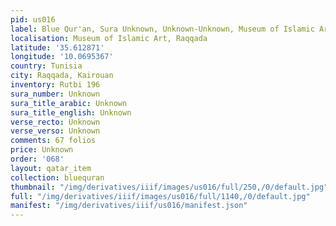 ```yaml
---
pid: us016
label: Blue Qur'an, Sura Unknown, Unknown-Unknown, Museum of Islamic Art, Raqqada
localisation: Museum of Islamic Art, Raqqada
latitude: '35.612871'
longitude: '10.0695367'
country: Tunisia
city: Raqqada, Kairouan
inventory: Rutbi 196
sura_number: Unknown
sura_title_arabic: Unknown
sura_title_english: Unknown
verse_recto: Unknown
verse_verso: Unknown
comments: 67 folios
price: Unknown
order: '068'
layout: qatar_item
collection: bluequran
thumbnail: "/img/derivatives/iiif/images/us016/full/250,/0/default.jpg"
full: "/img/derivatives/iiif/images/us016/full/1140,/0/default.jpg"
manifest: "/img/derivatives/iiif/us016/manifest.json"
---
```

